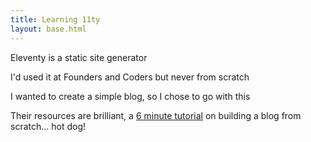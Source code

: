 ```yaml
---
title: Learning 11ty
layout: base.html
---
```


Eleventy is a static site generator

I'd used it at Founders and Coders but never from scratch

I wanted to create a simple blog, so I chose to go with this

Their resources are brilliant, a [6 minute tutorial](https://www.youtube.com/watch?v=kzf9A9tkkl4) on building a blog from scratch... hot dog!
